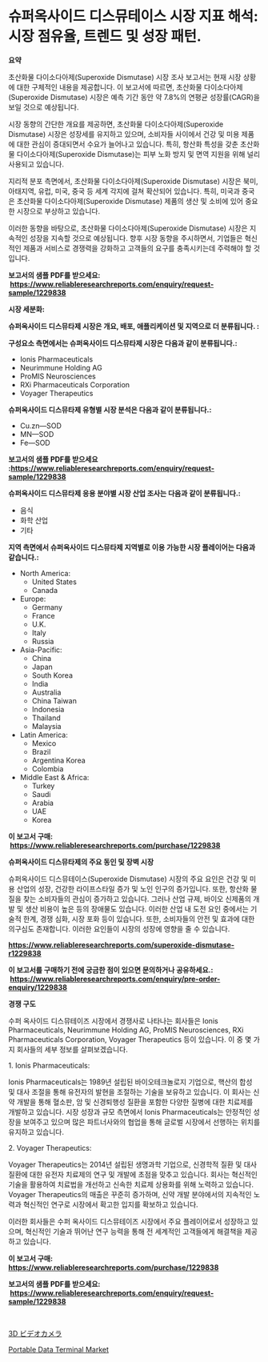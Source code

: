 <p><h1>슈퍼옥사이드 디스뮤테이스 시장 지표 해석: 시장 점유율, 트렌드 및 성장 패턴.</h1></p><p><strong>요약</strong></p>
<p><p>초산화물 다이소다아제(Superoxide Dismutase) 시장 조사 보고서는 현재 시장 상황에 대한 구체적인 내용을 제공합니다. 이 보고서에 따르면, 초산화물 다이소다아제(Superoxide Dismutase) 시장은 예측 기간 동안 약 7.8%의 연평균 성장률(CAGR)을 보일 것으로 예상됩니다.</p><p>시장 동향의 간단한 개요를 제공하면, 초산화물 다이소다아제(Superoxide Dismutase) 시장은 성장세를 유지하고 있으며, 소비자들 사이에서 건강 및 미용 제품에 대한 관심이 증대되면서 수요가 늘어나고 있습니다. 특히, 항산화 특성을 갖춘 초산화물 다이소다아제(Superoxide Dismutase)는 피부 노화 방지 및 면역 지원을 위해 널리 사용되고 있습니다.</p><p>지리적 분포 측면에서, 초산화물 다이소다아제(Superoxide Dismutase) 시장은 북미, 아태지역, 유럽, 미국, 중국 등 세계 각지에 걸쳐 확산되어 있습니다. 특히, 미국과 중국은 초산화물 다이소다아제(Superoxide Dismutase) 제품의 생산 및 소비에 있어 중요한 시장으로 부상하고 있습니다.</p><p>이러한 동향을 바탕으로, 초산화물 다이소다아제(Superoxide Dismutase) 시장은 지속적인 성장을 지속할 것으로 예상됩니다. 향후 시장 동향을 주시하면서, 기업들은 혁신적인 제품과 서비스로 경쟁력을 강화하고 고객들의 요구를 충족시키는데 주력해야 할 것입니다.</p></p>
<p><strong>보고서의 샘플 PDF를 받으세요: &nbsp;<a href="https://www.reliableresearchreports.com/enquiry/request-sample/1229838">https://www.reliableresearchreports.com/enquiry/request-sample/1229838</a></strong></p>
<p><strong>시장 세분화:</strong></p>
<p><strong> 슈퍼옥사이드 디스뮤타제 시장은 개요, 배포, 애플리케이션 및 지역으로 더 분류됩니다. :</strong></p>
<p><strong>구성요소 측면에서는 슈퍼옥사이드 디스뮤타제 시장은 다음과 같이 분류됩니다.:</strong></p>
<p><ul><li>Ionis Pharmaceuticals</li><li>Neurimmune Holding AG</li><li>ProMIS Neurosciences</li><li>RXi Pharmaceuticals Corporation</li><li>Voyager Therapeutics</li></ul></p>
<p><strong> 슈퍼옥사이드 디스뮤타제 유형별 시장 분석은 다음과 같이 분류됩니다.:</strong></p>
<p><ul><li>Cu.zn—SOD</li><li>MN—SOD</li><li>Fe—SOD</li></ul></p>
<p><strong>보고서의 샘플 PDF를 받으세요 :<a href="https://www.reliableresearchreports.com/enquiry/request-sample/1229838">https://www.reliableresearchreports.com/enquiry/request-sample/1229838</a></strong></p>
<p><strong> 슈퍼옥사이드 디스뮤타제 응용 분야별 시장 산업 조사는 다음과 같이 분류됩니다.:</strong></p>
<p><ul><li>음식</li><li>화학 산업</li><li>기타</li></ul></p>
<p><strong>지역 측면에서 슈퍼옥사이드 디스뮤타제 지역별로 이용 가능한 시장 플레이어는 다음과 같습니다.:</strong></p>
<p><ul>
    <li>
        North America:
        <ul>
            <li>United States</li>
            <li>Canada</li>
        </ul>
    </li>
    <li>
        Europe:
        <ul>
            <li>Germany</li>
            <li>France</li>
            <li>U.K.</li>
            <li>Italy</li>
            <li>Russia</li>
        </ul>
    </li>
    <li>
        Asia-Pacific:
        <ul>
            <li>China</li>
            <li>Japan</li>
            <li>South Korea</li>
            <li>India</li>
            <li>Australia</li>
            <li>China Taiwan</li>
            <li>Indonesia</li>
            <li>Thailand</li>
            <li>Malaysia</li>
        </ul>
    </li>
    <li>
        Latin America:
        <ul>
            <li>Mexico</li>
            <li>Brazil</li>
            <li>Argentina Korea</li>
            <li>Colombia</li>
        </ul>
    </li>
    <li>
        Middle East & Africa:
        <ul>
            <li>Turkey</li>
            <li>Saudi</li>
            <li>Arabia</li>
            <li>UAE</li>
            <li>Korea</li>
        </ul>
    </li>
    </ul></p>
<p><strong>이 보고서 구매: &nbsp;<a href="https://www.reliableresearchreports.com/purchase/1229838">https://www.reliableresearchreports.com/purchase/1229838</a></strong></p>
<p><strong>슈퍼옥사이드 디스뮤타제의 주요 동인 및 장벽 시장</strong></p>
<p><p>슈퍼옥사이드 디스뮤테이스(Superoxide Dismutase) 시장의 주요 요인은 건강 및 미용 산업의 성장, 건강한 라이프스타일 증가 및 노인 인구의 증가입니다. 또한, 항산화 물질을 찾는 소비자들의 관심이 증가하고 있습니다. 그러나 산업 규제, 바이오 신제품의 개발 및 생산 비용이 높은 등의 장애물도 있습니다. 이러한 산업 내 도전 요인 중에서는 기술적 한계, 경쟁 심화, 시장 포화 등이 있습니다. 또한, 소비자들의 안전 및 효과에 대한 의구심도 존재합니다. 이러한 요인들이 시장의 성장에 영향을 줄 수 있습니다.</p></p>
<p><strong><a href="https://www.reliableresearchreports.com/superoxide-dismutase-r1229838">https://www.reliableresearchreports.com/superoxide-dismutase-r1229838</a></strong></p>
<p><strong>이 보고서를 구매하기 전에 궁금한 점이 있으면 문의하거나 공유하세요.: &nbsp;<a href="https://www.reliableresearchreports.com/enquiry/pre-order-enquiry/1229838">https://www.reliableresearchreports.com/enquiry/pre-order-enquiry/1229838</a></strong></p>
<p><strong>경쟁 구도</strong></p>
<p><p>수퍼 옥사이드 디스뮤테이즈 시장에서 경쟁사로 나타나는 회사들은 Ionis Pharmaceuticals, Neurimmune Holding AG, ProMIS Neurosciences, RXi Pharmaceuticals Corporation, Voyager Therapeutics 등이 있습니다. 이 중 몇 가지 회사들의 세부 정보를 살펴보겠습니다.</p><p>1. Ionis Pharmaceuticals:</p><p>Ionis Pharmaceuticals는 1989년 설립된 바이오테크놀로지 기업으로, 핵산의 합성 및 대사 조절을 통해 유전자의 발현을 조절하는 기술을 보유하고 있습니다. 이 회사는 신약 개발을 통해 혈소판, 암 및 신경퇴행성 질환을 포함한 다양한 질병에 대한 치료제를 개발하고 있습니다. 시장 성장과 규모 측면에서 Ionis Pharmaceuticals는 안정적인 성장을 보여주고 있으며 많은 파트너사와의 협업을 통해 글로벌 시장에서 선행하는 위치를 유지하고 있습니다.</p><p>2. Voyager Therapeutics:</p><p>Voyager Therapeutics는 2014년 설립된 생명과학 기업으로, 신경학적 질환 및 대사 질환에 대한 유전자 치료제의 연구 및 개발에 초점을 맞추고 있습니다. 회사는 혁신적인 기술을 활용하여 치료법을 개선하고 신속한 치료제 상용화를 위해 노력하고 있습니다. Voyager Therapeutics의 매출은 꾸준히 증가하며, 신약 개발 분야에서의 지속적인 노력과 혁신적인 연구로 시장에서 확고한 입지를 확보하고 있습니다.</p><p>이러한 회사들은 수퍼 옥사이드 디스뮤테이즈 시장에서 주요 플레이어로서 성장하고 있으며, 혁신적인 기술과 뛰어난 연구 능력을 통해 전 세계적인 고객들에게 해결책을 제공하고 있습니다.</p></p>
<p><strong>이 보고서 구매: &nbsp; <a href="https://www.reliableresearchreports.com/purchase/1229838">https://www.reliableresearchreports.com/purchase/1229838</a></strong></p>
<p><strong>보고서의 샘플 PDF를 받으세요: &nbsp;<a href="https://www.reliableresearchreports.com/enquiry/request-sample/1229838">https://www.reliableresearchreports.com/enquiry/request-sample/1229838</a></strong><strong></strong></p>
<p>&nbsp;</p>
<p><p><a href="https://github.com/Sophiaard2003/Market-Research-Report-List-1/blob/main/504819432097.md">3D ビデオカメラ</a></p><p><a href="https://github.com/brenzgnarento/Market-Research-Report-List-2/blob/main/portable-data-terminal-market.md">Portable Data Terminal Market</a></p></p>